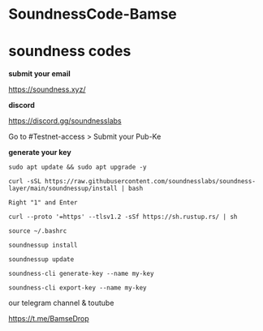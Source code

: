 # SoundnessCode-Bamse

# **soundness codes**

**submit your email**

https://soundness.xyz/

**discord**

https://discord.gg/soundnesslabs

Go to #Testnet-access > Submit your Pub-Ke

**generate your key**
```
sudo apt update && sudo apt upgrade -y
```
```
curl -sSL https://raw.githubusercontent.com/soundnesslabs/soundness-layer/main/soundnessup/install | bash
```
```
Right "1" and Enter
```
```
curl --proto '=https' --tlsv1.2 -sSf https://sh.rustup.rs/ | sh
```
```
source ~/.bashrc
```
```
soundnessup install
```
```
soundnessup update
```
```
soundness-cli generate-key --name my-key
```
```
soundness-cli export-key --name my-key
```
our telegram channel & toutube

https://t.me/BamseDrop

